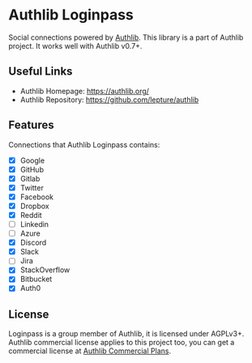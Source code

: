 Authlib Loginpass
=================

Social connections powered by [Authlib][]. This library is a part of Authlib project.
It works well with Authlib v0.7+.

[Authlib]: https://authlib.org/

Useful Links
------------

- Authlib Homepage: <https://authlib.org/>
- Authlib Repository: <https://github.com/lepture/authlib>

Features
--------

Connections that Authlib Loginpass contains:

- [x] Google
- [x] GitHub
- [x] Gitlab
- [x] Twitter
- [x] Facebook
- [x] Dropbox
- [x] Reddit
- [ ] Linkedin
- [ ] Azure
- [x] Discord
- [x] Slack
- [ ] Jira
- [x] StackOverflow
- [x] Bitbucket
- [x] Auth0

License
-------

Loginpass is a group member of Authlib, it is licensed under AGPLv3+.
Authlib commercial license applies to this project too, you can get
a commercial license at [Authlib Commercial Plans](https://authlib.org/plans).

